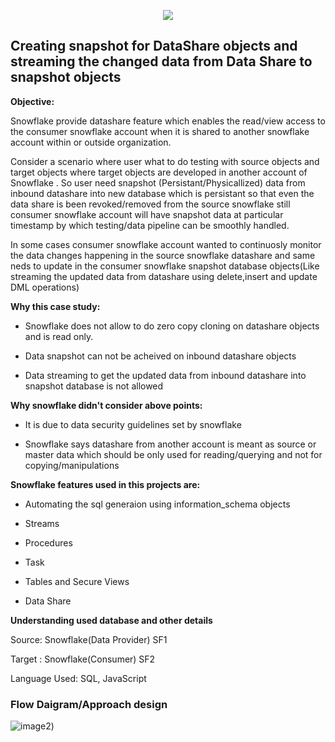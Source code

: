 <p align="center">
<img src=https://github.com/Interioamar/Snowflake_DataShare_Snapshot/assets/107593984/6e3914b3-c97f-4b2b-9048-6f3814615228/>
</p>

## **Creating snapshot for DataShare objects and streaming the changed data from Data Share to snapshot objects**

**Objective:**

Snowflake provide datashare feature which enables the read/view access
to the consumer snowflake account when it is shared to another snowflake
account within or outside organization.

Consider a scenario where user what to do testing with source objects
and target objects where target objects are developed in another account
of Snowflake . So user need snapshot (Persistant/Physicallized) data
from inbound datashare into new database which is persistant so that
even the data share is been revoked/removed from the source snowflake
still consumer snowflake account will have snapshot data at particular
timestamp by which testing/data pipeline can be smoothly handled.

In some cases consumer snowflake account wanted to continuosly monitor
the data changes happening in the source snowflake datashare and same
neds to update in the consumer snowflake snapshot database objects(Like
streaming the updated data from datashare using delete,insert and update
DML operations)

**Why this case study:**

-   Snowflake does not allow to do zero copy cloning on datashare
    objects and is read only.

-   Data snapshot can not be acheived on inbound datashare objects

-   Data streaming to get the updated data from inbound datashare into
    snapshot database is not allowed

**Why snowflake didn't consider above points:**

-   It is due to data security guidelines set by snowflake

-   Snowflake says datashare from another account is meant as source or
    master data which should be only used for reading/querying and not
    for copying/manipulations

**Snowflake features used in this projects are:**

-   Automating the sql generaion using information_schema objects

-   Streams

-   Procedures

-   Task

-   Tables and Secure Views

-   Data Share

**Understanding used database and other details**

Source: Snowflake(Data Provider) SF1

Target : Snowflake(Consumer) SF2

Language Used: SQL, JavaScript

### **Flow Daigram/Approach design**
![image2](https://github.com/Interioamar/Snowflake_DataShare_Snapshot/assets/107593984/33480fb2-f19b-4fe3-a171-b8c899046b7e))



